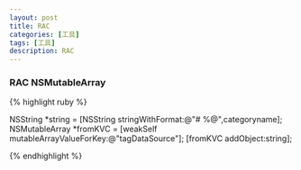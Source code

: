 ```yaml
---
layout: post
title: RAC
categories: [工具]
tags: [工具]
description: RAC
---
```


<h3>RAC NSMutableArray</h3>


{% highlight ruby %}

NSString *string = [NSString stringWithFormat:@"# %@",categoryname];
NSMutableArray *fromKVC = [weakSelf mutableArrayValueForKey:@"tagDataSource"];
[fromKVC addObject:string];

{% endhighlight %}

